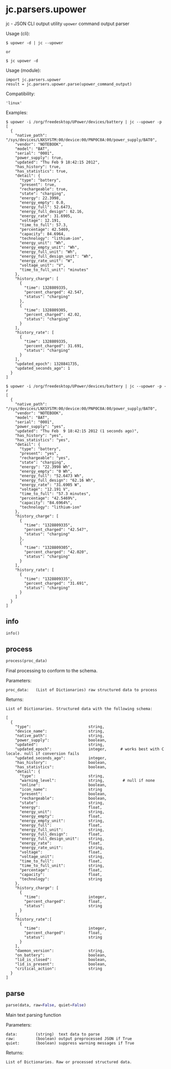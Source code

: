 
# jc.parsers.upower
jc - JSON CLI output utility `upower` command output parser

Usage (cli):

    $ upower -d | jc --upower

    or

    $ jc upower -d

Usage (module):

    import jc.parsers.upower
    result = jc.parsers.upower.parse(upower_command_output)

Compatibility:

    'linux'

Examples:

    $ upower -i /org/freedesktop/UPower/devices/battery | jc --upower -p
    [
      {
        "native_path": "/sys/devices/LNXSYSTM:00/device:00/PNP0C0A:00/power_supply/BAT0",
        "vendor": "NOTEBOOK",
        "model": "BAT",
        "serial": "0001",
        "power_supply": true,
        "updated": "Thu Feb 9 18:42:15 2012",
        "has_history": true,
        "has_statistics": true,
        "detail": {
          "type": "battery",
          "present": true,
          "rechargeable": true,
          "state": "charging",
          "energy": 22.3998,
          "energy_empty": 0.0,
          "energy_full": 52.6473,
          "energy_full_design": 62.16,
          "energy_rate": 31.6905,
          "voltage": 12.191,
          "time_to_full": 57.3,
          "percentage": 42.5469,
          "capacity": 84.6964,
          "technology": "lithium-ion",
          "energy_unit": "Wh",
          "energy_empty_unit": "Wh",
          "energy_full_unit": "Wh",
          "energy_full_design_unit": "Wh",
          "energy_rate_unit": "W",
          "voltage_unit": "V",
          "time_to_full_unit": "minutes"
        },
        "history_charge": [
          {
            "time": 1328809335,
            "percent_charged": 42.547,
            "status": "charging"
          },
          {
            "time": 1328809305,
            "percent_charged": 42.02,
            "status": "charging"
          }
        ],
        "history_rate": [
          {
            "time": 1328809335,
            "percent_charged": 31.691,
            "status": "charging"
          }
        ],
        "updated_epoch": 1328841735,
        "updated_seconds_ago": 1
      }
    ]

    $ upower -i /org/freedesktop/UPower/devices/battery | jc --upower -p -r
    [
      {
        "native_path": "/sys/devices/LNXSYSTM:00/device:00/PNP0C0A:00/power_supply/BAT0",
        "vendor": "NOTEBOOK",
        "model": "BAT",
        "serial": "0001",
        "power_supply": "yes",
        "updated": "Thu Feb  9 18:42:15 2012 (1 seconds ago)",
        "has_history": "yes",
        "has_statistics": "yes",
        "detail": {
          "type": "battery",
          "present": "yes",
          "rechargeable": "yes",
          "state": "charging",
          "energy": "22.3998 Wh",
          "energy_empty": "0 Wh",
          "energy_full": "52.6473 Wh",
          "energy_full_design": "62.16 Wh",
          "energy_rate": "31.6905 W",
          "voltage": "12.191 V",
          "time_to_full": "57.3 minutes",
          "percentage": "42.5469%",
          "capacity": "84.6964%",
          "technology": "lithium-ion"
        },
        "history_charge": [
          {
            "time": "1328809335",
            "percent_charged": "42.547",
            "status": "charging"
          },
          {
            "time": "1328809305",
            "percent_charged": "42.020",
            "status": "charging"
          }
        ],
        "history_rate": [
          {
            "time": "1328809335",
            "percent_charged": "31.691",
            "status": "charging"
          }
        ]
      }
    ]


## info
```python
info()
```


## process
```python
process(proc_data)
```

Final processing to conform to the schema.

Parameters:

    proc_data:   (List of Dictionaries) raw structured data to process

Returns:

    List of Dictionaries. Structured data with the following schema:

    [
      {
        "type":                         string,
        "device_name":                  string,
        "native_path":                  string,
        "power_supply":                 boolean,
        "updated":                      string,
        "updated_epoch":                integer,      # works best with C locale. null if conversion fails
        "updated_seconds_ago":          integer,
        "has_history":                  boolean,
        "has_statistics":               boolean,
        "detail": {
          "type":                       string,
          "warning_level":              string,        # null if none
          "online":                     boolean,
          "icon_name":                  string
          "present":                    boolean,
          "rechargeable":               boolean,
          "state":                      string,
          "energy":                     float,
          "energy_unit":                string,
          "energy_empty":               float,
          "energy_empty_unit":          string,
          "energy_full":                float,
          "energy_full_unit":           string,
          "energy_full_design":         float,
          "energy_full_design_unit":    string,
          "energy_rate":                float,
          "energy_rate_unit":           string,
          "voltage":                    float,
          "voltage_unit":               string,
          "time_to_full":               float,
          "time_to_full_unit":          string,
          "percentage":                 float,
          "capacity":                   float,
          "technology":                 string
        },
        "history_charge": [
          {
            "time":                     integer,
            "percent_charged":          float,
            "status":                   string
          }
        ],
        "history_rate":[
          {
            "time":                     integer,
            "percent_charged":          float,
            "status":                   string
          }
        ],
        "daemon_version":               string,
        "on_battery":                   boolean,
        "lid_is_closed":                boolean,
        "lid_is_present":               boolean,
        "critical_action":              string
      }
    ]


## parse
```python
parse(data, raw=False, quiet=False)
```

Main text parsing function

Parameters:

    data:        (string)  text data to parse
    raw:         (boolean) output preprocessed JSON if True
    quiet:       (boolean) suppress warning messages if True

Returns:

    List of Dictionaries. Raw or processed structured data.

